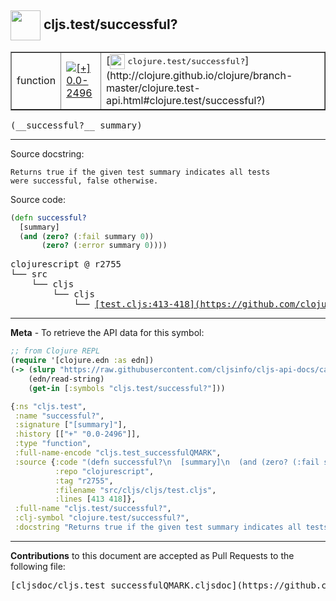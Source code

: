 ## <img width="48px" valign="middle" src="http://i.imgur.com/Hi20huC.png"> cljs.test/successful?

 <table border="1">
<tr>

<td>function</td>
<td><a href="https://github.com/cljsinfo/cljs-api-docs/tree/0.0-2496"><img valign="middle" alt="[+] 0.0-2496" src="https://img.shields.io/badge/+-0.0--2496-lightgrey.svg"></a> </td>
<td>
[<img height="24px" valign="middle" src="http://i.imgur.com/1GjPKvB.png"> <samp>clojure.test/successful?</samp>](http://clojure.github.io/clojure/branch-master/clojure.test-api.html#clojure.test/successful?)
</td>
</tr>
</table>

 <samp>
(__successful?__ summary)<br>
</samp>

---




Source docstring:

```
Returns true if the given test summary indicates all tests
were successful, false otherwise.
```

Source code:

```clj
(defn successful?
  [summary]
  (and (zero? (:fail summary 0))
       (zero? (:error summary 0))))
```

 <pre>
clojurescript @ r2755
└── src
    └── cljs
        └── cljs
            └── <ins>[test.cljs:413-418](https://github.com/clojure/clojurescript/blob/r2755/src/cljs/cljs/test.cljs#L413-L418)</ins>
</pre>


---

__Meta__ - To retrieve the API data for this symbol:

```clj
;; from Clojure REPL
(require '[clojure.edn :as edn])
(-> (slurp "https://raw.githubusercontent.com/cljsinfo/cljs-api-docs/catalog/cljs-api.edn")
    (edn/read-string)
    (get-in [:symbols "cljs.test/successful?"]))
```

```clj
{:ns "cljs.test",
 :name "successful?",
 :signature ["[summary]"],
 :history [["+" "0.0-2496"]],
 :type "function",
 :full-name-encode "cljs.test_successfulQMARK",
 :source {:code "(defn successful?\n  [summary]\n  (and (zero? (:fail summary 0))\n       (zero? (:error summary 0))))",
          :repo "clojurescript",
          :tag "r2755",
          :filename "src/cljs/cljs/test.cljs",
          :lines [413 418]},
 :full-name "cljs.test/successful?",
 :clj-symbol "clojure.test/successful?",
 :docstring "Returns true if the given test summary indicates all tests\nwere successful, false otherwise."}

```

---

__Contributions__ to this document are accepted as Pull Requests to the following file:

 <pre>
[cljsdoc/cljs.test_successfulQMARK.cljsdoc](https://github.com/cljsinfo/cljs-api-docs/blob/master/cljsdoc/cljs.test_successfulQMARK.cljsdoc)
</pre>

